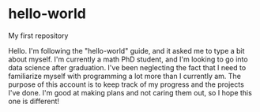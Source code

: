 # hello-world
My first repository

Hello. I'm following the "hello-world" guide, and it asked me to type a bit about myself. I'm currently a math PhD student, and I'm looking to go into data science after graduation. I've been neglecting the fact that I need to familiarize myself with programming a lot more than I currently am. The purpose of this account is to keep track of my progress and the projects I've done. I'm good at making plans and not caring them out, so I hope this one is different!
